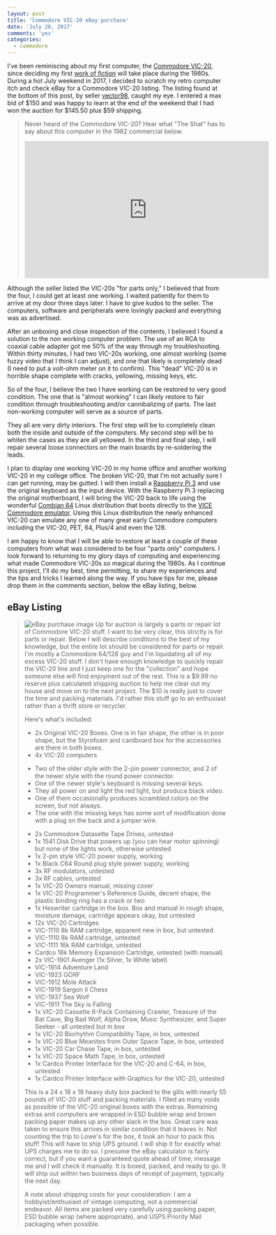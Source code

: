 ```yaml
---
layout: post
title: 'Commodore VIC-20 eBay purchase'
date: 'July 26, 2017'
comments: 'yes'
categories:
  - commodore
---
```


I've been reminiscing about my first computer, the [Commodore VIC-20][1], since deciding my first [work of fiction][2] will take place during the 1980s. During a hot July weekend in 2017, I decided to scratch my retro computer itch and check eBay for a Commodore VIC-20 listing. The listing found at the bottom of this post, by seller [vector98][3], caught my eye. I entered a max bid of $150 and was happy to learn at the end of the weekend that I had won the auction for $145.50 plus $59 shipping. 

> Never heard of the Commodore VIC-20? Hear what "The Shat" has to say about this computer in the 1982 commercial below.
> 
>  <iframe width="560" height="315" src="https://www.youtube.com/embed/-V-bPLmtAFg" frameborder="0" allowfullscreen></iframe>

</p>

Although the seller listed the VIC-20s "for parts only," I believed that from the four, I could get at least one working. I waited patiently for them to arrive at my door three days later. I have to give kudos to the seller. The computers, software and peripherals were lovingly packed and everything was as advertised.

After an unboxing and close inspection of the contents, I believed I found a solution to the non working computer problem. The use of an RCA to coaxial cable adapter got me 50% of the way through my troubleshooting. Within thirty minutes, I had two VIC-20s working, one almost working (some fuzzy video that I think I can adjust), and one that likely is completely dead (I need to put a volt-ohm meter on it to confirm). This "dead" VIC-20 is in horrible shape complete with cracks, yellowing, missing keys, etc.

So of the four, I believe the two I have working can be restored to very good condition. The one that is "almost working" I can likely restore to fair condition through troubleshooting and/or cannibalizing of parts. The last non-working computer will serve as a source of parts.

They all are very dirty interiors. The first step will be to completely clean both the inside and outside of the computers. My second step will be to whiten the cases as they are all yellowed. In the third and final step, I will repair several loose connectors on the main boards by re-soldering the leads.

I plan to display one working VIC-20 in my home office and another working VIC-20 in my college office. The broken VIC-20, that I'm not actually sure I can get running, may be gutted. I will then install a [Raspberry Pi 3][4] and use the original keyboard as the input device. With the Raspberry Pi 3 replacing the original motherboard, I will bring the VIC-20 back to life using the wonderful [Combian 64][5] Linux distribution that boots directly to the [VICE Commodore emulator][6]. Using this Linux distribution the newly enhanced VIC-20 can emulate any one of many great early Commodore computers including the VIC-20, PET, 64, Plus/4 and even the 128. 

I am happy to know that I will be able to restore at least a couple of these computers from what was considered to be four "parts only" computers. I look forward to returning to my glory days of computing and experiencing what made Commodore VIC-20s so magical during the 1980s. As I continue this project, I'll do my best, time permitting, to share my experiences and the tips and tricks I learned along the way. If you have tips for me, please drop them in the comments section, below the eBay listing, below.

## eBay Listing

> ![][image-1]
> Up for auction is largely a parts or repair lot of Commodore VIC-20 stuff. I want to be very clear, this strictly is for parts or repair. Below I will describe conditions to the best of my knowledge, but the entire lot should be considered for parts or repair. I'm mostly a Commodore 64/128 guy and I'm liquidating all of my excess VIC-20 stuff. I don't have enough knowledge to quickly repair the VIC-20 line and I just keep one for the "collection" and hope someone else will find enjoyment out of the rest. This is a $9.99 no reserve plus calculated shipping auction to help me clear out my house and move on to the next project. The $10 is really just to cover the time and packing materials. I'd rather this stuff go to an enthusiast rather than a thrift store or recycler. 
> 
> Here's what's included:
> 
> * 2x Original VIC-20 Boxes. One is in fair shape, the other is in poor shape, but the Styrofoam and cardboard box for the accessories are there in both boxes. 
> * 4x VIC-20 computers 
>  - Two of the older style with the 2-pin power connector, and 2 of the newer style with the round power connector. 
>   - One of the newer style's keyboard is missing several keys. 
>   - They all power on and light the red light, but produce black video.
>   - One of them occasionally produces scrambled colors on the screen, but not always.
>   - The one with the missing keys has some sort of modification done with a plug on the back and a jumper wire. 
> * 2x Commodore Datasette Tape Drives, untested
> * 1x 1541 Disk Drive that powers up (you can hear motor spinning) but none of the lights work, otherwise untested
> * 1x 2-pin style VIC-20 power supply, working
> * 1x Black C64 Round plug style power supply, working
> * 3x RF modulators, untested
> * 3x RF cables, untested
> * 1x VIC-20 Owners manual, missing cover
> * 1x VIC-20 Programmer's Reference Guide, decent shape, the plastic binding ring has a crack or two
> * 1x Heswriter cartridge in the box. Box and manual in rough shape, moisture damage, cartridge appears okay, but untested
> * 12x VIC-20 Cartridges
> * VIC-1110 8k RAM cartridge, apparent new in box, but untested
> * VIC-1110 8k RAM cartridge, untested
> * VIC-1111 16k RAM cartridge, untested
> * Cardco 16k Memory Expansion Cartridge, untested (with manual)
> * 2x VIC-1901 Avenger (1x Silver, 1x White label)
> * VIC-1914 Adventure Land
> * VIC-1923 GORF
> * VIC-1912 Mole Attack
> * VIC-1919 Sargon II Chess
> * VIC-1937 Sea Wolf
> * VIC-1911 The Sky is Falling
> * 1x VIC-20 Cassette 6-Pack Containing Crawler, Treasure of the Bat Cave, Big Bad Wolf, Alpha Draw, Music Synthesizer, and Super Seeker - all untested but in box
> * 1x VIC-20 Biorhythm Compatibility Tape, in box, untested
> * 1x VIC-20 Blue Meanites from Outer Space Tape, in box, untested
> * 1x VIC-20 Car Chase Tape, in box, untested
> * 1x VIC-20 Space Math Tape, in box, untested
> * 1x Cardco Printer Interface for the VIC-20 and C-64, in box, untested
> * 1x Cardco Printer Interface with Graphics for the VIC-20, untested
> 
> This is a 24 x 18 x 18 heavy duty box packed to the gills with nearly 55 pounds of VIC-20 stuff and packing materials. I filled as many voids as possible of the VIC-20 original boxes with the extras. Remaining extras and computers are wrapped in ESD bubble wrap and brown packing paper makes up any other slack in the box. Great care was taken to ensure this arrives in similar condition that it leaves in. Not counting the trip to Lowe's for the box, it took an hour to pack this stuff! This will have to ship UPS ground. I will ship it for exactly what UPS charges me to do so. I presume the eBay calculator is fairly correct, but if you want a guaranteed quote ahead of time, message me and I will check it manually. It is boxed, packed, and ready to go. It will ship out within two business days of receipt of payment, typically the next day.
> 
> A note about shipping costs for your consideration: I am a hobbyist/enthusiast of vintage computing, not a commercial endeavor. All items are packed very carefully using packing paper, ESD bubble wrap (where appropriate), and USPS Priority Mail packaging when possible.

[1]:	https://en.wikipedia.org/wiki/Commodore_VIC-20
[2]:	http://www.stevencombs.com/writing/2017/07/04/book-and-ulysses-timeline.html
[3]:	http://www.ebay.com/usr/vector98?_trksid=p2047675.l2559
[4]:	http://amzn.to/2tLhWGh
[5]:	https://cmaiolino.wordpress.com/combian-64-v2/
[6]:	http://vice-emu.sourceforge.net/

[image-1]:	http://www.stevencombs.com/images/posts/vic-20-ebay.jpg "eBay purchase image"
